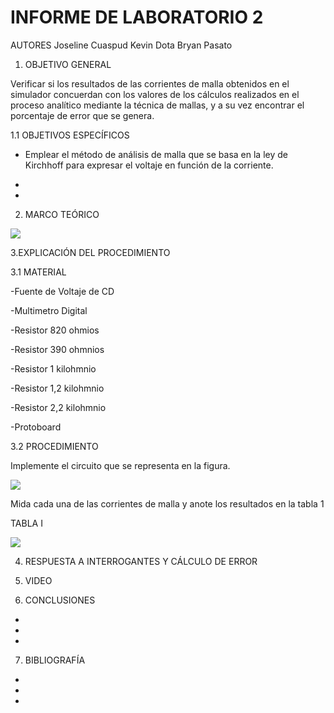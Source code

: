 # INFORME DE LABORATORIO 2

AUTORES  Joseline Cuaspud  Kevin Dota  Bryan Pasato 

1. OBJETIVO GENERAL 

Verificar si los resultados de las corrientes de malla obtenidos en el simulador concuerdan con los valores de los cálculos realizados en el proceso analítico mediante la técnica de mallas, y a su vez encontrar el porcentaje de error que se genera. 

1.1 OBJETIVOS ESPECÍFICOS 

- Emplear el método de análisis de malla que se basa en la ley de Kirchhoff para expresar el voltaje en función de la corriente.  

-

-

2. MARCO TEÓRICO 

![](https://user-images.githubusercontent.com/84998005/121273119-1c8eda00-c88d-11eb-9f9f-6cc59abadd42.png)

3.EXPLICACIÓN DEL PROCEDIMIENTO 

3.1 MATERIAL 

-Fuente de Voltaje de CD

-Multimetro Digital

-Resistor 820 ohmios

-Resistor 390 ohmnios

-Resistor 1 kilohmnio

-Resistor 1,2 kilohmnio

-Resistor 2,2 kilohmnio

-Protoboard


3.2 PROCEDIMIENTO 


Implemente  el circuito  que se representa en la figura.

![](https://user-images.githubusercontent.com/84998005/121275270-e6a02480-c891-11eb-9e1c-9f3585f37b5a.png)

Mida cada una de las corrientes de  malla y anote los resultados en la tabla 1

TABLA I 

![](https://user-images.githubusercontent.com/84998005/121275274-e869e800-c891-11eb-866a-407e879c4626.png)


4. RESPUESTA A INTERROGANTES Y CÁLCULO DE ERROR 


5. VIDEO 


6. CONCLUSIONES 

-

-

-

7. BIBLIOGRAFÍA

-

-

-
